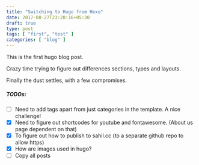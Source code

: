```yaml
---
title: "Switching to Hugo from Hexo"
date: 2017-08-27T23:20:16+05:30
draft: true
type: post
tags: [ "first", "test" ]
categories: [ "blog" ]
---
```

This is the first hugo blog post.

Crazy time trying to figure out differences sections, types and layouts. 

Finally the dust settles, with a few compromises.

##### TODOs:

- [ ] Need to add tags apart from just categories in the template. A nice challenge!
- [X] Need to figure out shortcodes for youtube and fontawesome. (About us page dependent on that)
- [X] To figure out how to publish to sahil.cc (to a separate github repo to allow https)
- [X] How are images used in hugo?
- [ ] Copy all posts